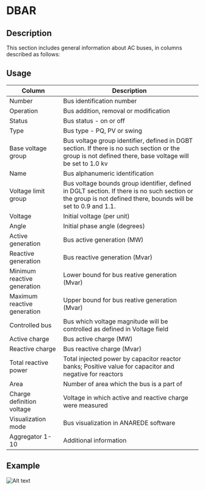 # DBAR

## Description

This section includes general information about AC buses, in columns described as follows:

## Usage

| Column                      | Description                                                                                                                                                     |
| --------------------------- | --------------------------------------------------------------------------------------------------------------------------------------------------------------- |
| Number                      | Bus identification number                                                                                                                                       |
| Operation                   | Bus addition, removal or modification                                                                                                                           |
| Status                      | Bus status - on or off                                                                                                                                          |
| Type                        | Bus type - PQ, PV or swing                                                                                                                                      |
| Base voltage group          | Bus voltage group identifier, defined in DGBT section. If there is no such section or the group is not defined there, base voltage will be set to 1.0 kv        |
| Name                        | Bus alphanumeric identification                                                                                                                                 |
| Voltage limit group         | Bus voltage bounds group identifier, defined in DGLT section. If there is no such section or the group is not defined there, bounds will be set to 0.9 and 1.1. |
| Voltage                     | Initial voltage (per unit)                                                                                                                                      |
| Angle                       | Initial phase angle (degrees)                                                                                                                                   |
| Active generation           | Bus active generation (MW)                                                                                                                                      |
| Reactive generation         | Bus reactive generation (Mvar)                                                                                                                                  |
| Minimum reactive generation | Lower bound for bus reative generation (Mvar)                                                                                                                   |
| Maximum reactive generation | Upper bound for bus reative generation (Mvar)                                                                                                                   |
| Controlled bus              | Bus which voltage magnitude will be controlled as defined in Voltage field                                                                                      |
| Active charge               | Bus active charge (MW)                                                                                                                                          |
| Reactive charge             | Bus reactive charge (Mvar)                                                                                                                                      |
| Total reactive power        | Total injected power by capacitor reactor banks; Positive value for capacitor and negative for reactors                                                         |
| Area                        | Number of area which the bus is a part of                                                                                                                       |
| Charge definition voltage   | Voltage in which active and reactive charge were measured                                                                                                       |
| Visualization mode          | Bus visualization in ANAREDE software                                                                                                                           |
| Aggregator 1-10             | Additional information                                                                                                                                          |

## Example

![Alt text](docs/assets/DBAR.png)
